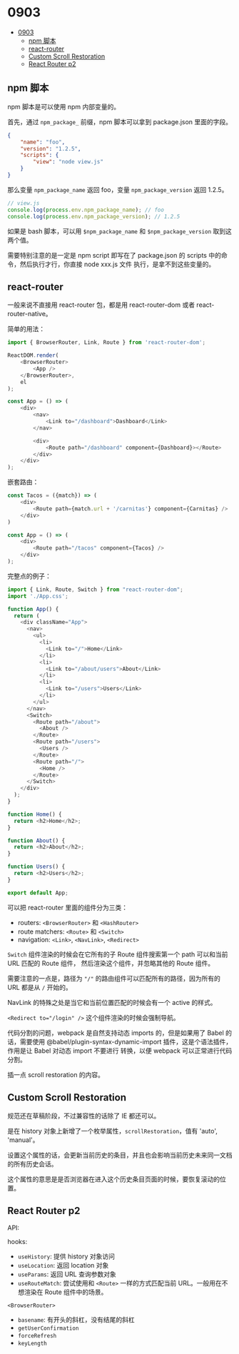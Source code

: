 # 0903    

<!-- TOC -->

- [0903](#0903)
  - [npm 脚本](#npm-脚本)
  - [react-router](#react-router)
  - [Custom Scroll Restoration](#custom-scroll-restoration)
  - [React Router p2](#react-router-p2)

<!-- /TOC -->

## npm 脚本

npm 脚本是可以使用 npm 内部变量的。   

首先，通过 `npm_package_` 前缀，npm 脚本可以拿到 package.json 里面的字段。   

```json
{
    "name": "foo",
    "version": "1.2.5",
    "scripts": {
        "view": "node view.js"
    }
}
```    

那么变量 `npm_package_name` 返回 foo，变量 `npm_package_version` 返回 1.2.5。   

```js
// view.js
console.log(process.env.npm_package_name); // foo
console.log(process.env.npm_package_version); // 1.2.5
```    

如果是 bash 脚本，可以用 `$npm_package_name` 和 `$npm_package_version` 取到这两个值。   

需要特别注意的是一定是 npm script 即写在了 package.json 的 scripts 中的命令，然后执行才行，你直接 node xxx.js 文件
执行，是拿不到这些变量的。    

## react-router

一般来说不直接用 react-router 包，都是用 react-router-dom 或者 react-router-native。   

简单的用法：   

```js
import { BrowserRouter, Link, Route } from 'react-router-dom';

ReactDOM.render(
    <BrowserRouter>
        <App />
    </BrowserRouter>,
    el
);

const App = () => (
    <div>
        <nav>
            <Link to="/dashboard">Dashboard</Link>
        </nav>

        <div>
            <Route path="/dashboard" component={Dashboard}></Route>
        </div>
    </div>
);
```    

嵌套路由：   

```js
const Tacos = ({match}) => (
    <div>
        <Route path={match.url + '/carnitas'} component={Carnitas} />
    </div>
)

const App = () => (
    <div>
        <Route path="/tacos" component={Tacos} />
    </div>
);
```    

完整点的例子：   

```js
import { Link, Route, Switch } from "react-router-dom";
import './App.css';

function App() {
  return (
    <div className="App">
      <nav>
        <ul>
          <li>
            <Link to="/">Home</Link>
          </li>
          <li>
            <Link to="/about/users">About</Link>
          </li>
          <li>
            <Link to="/users">Users</Link>
          </li>
        </ul>
      </nav>
      <Switch>
        <Route path="/about">
          <About />
        </Route>
        <Route path="/users">
          <Users />
        </Route>
        <Route path="/">
          <Home />
        </Route>
      </Switch>
    </div>
  );
}

function Home() {
  return <h2>Home</h2>;
}

function About() {
  return <h2>About</h2>;
}

function Users() {
  return <h2>Users</h2>;
}

export default App;
```    

可以把 react-router 里面的组件分为三类：   

- routers: `<BrowserRouter>` 和 `<HashRouter>`
- route matchers: `<Route>` 和 `<Switch>`
- navigation: `<Link>`, `<NavLink>`, `<Redirect>`   

`Switch` 组件渲染的时候会在它所有的子 Route 组件搜索第一个 path 可以和当前 URL 匹配的 Route 组件，
然后渲染这个组件，并忽略其他的 Route 组件。   

需要注意的一点是，路径为 `"/"` 的路由组件可以匹配所有的路径，因为所有的 URL 都是从 `/` 开始的。   

NavLink 的特殊之处是当它和当前位置匹配的时候会有一个 active 的样式。    

`<Redirect to="/login" />` 这个组件渲染的时候会强制导航。   

代码分割的问题，webpack 是自然支持动态 imports 的，但是如果用了 Babel 的话，需要使用 @babel/plugin-syntax-dynamic-import 插件，这是个语法插件，作用是让 Babel 对动态 import 不要进行
转换，以便 webpack 可以正常进行代码分割。    

插一点 scroll restoration 的内容。    

## Custom Scroll Restoration    

规范还在草稿阶段，不过兼容性的话除了 IE 都还可以。    

是在 history 对象上新增了一个枚举属性，`scrollRestoration`，值有 'auto', 'manual'。    

设置这个属性的话，会更新当前历史的条目，并且也会影响当前历史未来同一文档的所有历史会话。   

这个属性的意思是是否浏览器在进入这个历史条目页面的时候，要恢复滚动的位置。   

## React Router p2

API:   

hooks:   

- `useHistory`: 提供 history 对象访问
- `useLocation`: 返回 location 对象
- `useParams`: 返回 URL 查询参数对象
- `useRouteMatch`: 尝试使用和 `<Route>` 一样的方式匹配当前 URL。一般用在不想渲染在 Route 组件中的场景。    

`<BrowserRouter>`   

- `basename`: 有开头的斜杠，没有结尾的斜杠
- `getUserConfirmation`
- `forceRefresh` 
- `keyLength`     

